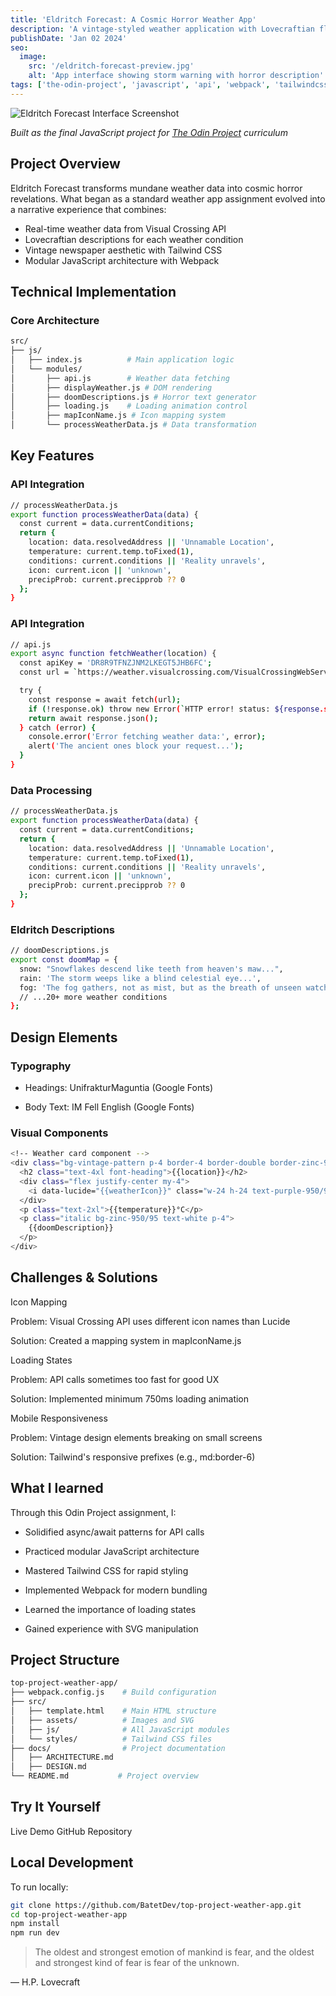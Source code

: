 ```yaml
---
title: 'Eldritch Forecast: A Cosmic Horror Weather App'
description: 'A vintage-styled weather application with Lovecraftian flair - my JavaScript final project for The Odin Project'
publishDate: 'Jan 02 2024'
seo:
  image:
    src: '/eldritch-forecast-preview.jpg'
    alt: 'App interface showing storm warning with horror description'
tags: ['the-odin-project', 'javascript', 'api', 'webpack', 'tailwindcss']
---
```


![Eldritch Forecast Interface Screenshot](/eldritch-forecast-preview.jpg)

_Built as the final JavaScript project for [The Odin Project](https://www.theodinproject.com/) curriculum_

## Project Overview

Eldritch Forecast transforms mundane weather data into cosmic horror revelations. What began as a standard weather app assignment evolved into a narrative experience that combines:

- Real-time weather data from Visual Crossing API
- Lovecraftian descriptions for each weather condition
- Vintage newspaper aesthetic with Tailwind CSS
- Modular JavaScript architecture with Webpack

## Technical Implementation

### Core Architecture

```bash
src/
├── js/
│   ├── index.js          # Main application logic
│   └── modules/
│       ├── api.js        # Weather data fetching
│       ├── displayWeather.js # DOM rendering
│       ├── doomDescriptions.js # Horror text generator
│       ├── loading.js    # Loading animation control
│       ├── mapIconName.js # Icon mapping system
│       └── processWeatherData.js # Data transformation
```

## Key Features

### API Integration

```bash
// processWeatherData.js
export function processWeatherData(data) {
  const current = data.currentConditions;
  return {
    location: data.resolvedAddress || 'Unnamable Location',
    temperature: current.temp.toFixed(1),
    conditions: current.conditions || 'Reality unravels',
    icon: current.icon || 'unknown',
    precipProb: current.precipprob ?? 0
  };
}
```

### API Integration

```bash
// api.js
export async function fetchWeather(location) {
  const apiKey = 'DR8R9TFNZJNM2LKEGT5JHB6FC';
  const url = `https://weather.visualcrossing.com/VisualCrossingWebServices/rest/services/timeline/${encodeURIComponent(location)}?key=${apiKey}`;

  try {
    const response = await fetch(url);
    if (!response.ok) throw new Error(`HTTP error! status: ${response.status}`);
    return await response.json();
  } catch (error) {
    console.error('Error fetching weather data:', error);
    alert('The ancient ones block your request...');
  }
}
```

### Data Processing

```bash
// processWeatherData.js
export function processWeatherData(data) {
  const current = data.currentConditions;
  return {
    location: data.resolvedAddress || 'Unnamable Location',
    temperature: current.temp.toFixed(1),
    conditions: current.conditions || 'Reality unravels',
    icon: current.icon || 'unknown',
    precipProb: current.precipprob ?? 0
  };
}
```

### Eldritch Descriptions

```bash
// doomDescriptions.js
export const doomMap = {
  snow: "Snowflakes descend like teeth from heaven's maw...",
  rain: 'The storm weeps like a blind celestial eye...',
  fog: 'The fog gathers, not as mist, but as the breath of unseen watchers...',
  // ...20+ more weather conditions
};
```

## Design Elements

### Typography

- Headings: UnifrakturMaguntia (Google Fonts)

- Body Text: IM Fell English (Google Fonts)

### Visual Components

```bash
<!-- Weather card component -->
<div class="bg-vintage-pattern p-4 border-4 border-double border-zinc-950/90">
  <h2 class="text-4xl font-heading">{{location}}</h2>
  <div class="flex justify-center my-4">
    <i data-lucide="{{weatherIcon}}" class="w-24 h-24 text-purple-950/90"></i>
  </div>
  <p class="text-2xl">{{temperature}}°C</p>
  <p class="italic bg-zinc-950/95 text-white p-4">
    {{doomDescription}}
  </p>
</div>
```

## Challenges & Solutions

Icon Mapping

Problem: Visual Crossing API uses different icon names than Lucide

Solution: Created a mapping system in mapIconName.js

Loading States

Problem: API calls sometimes too fast for good UX

Solution: Implemented minimum 750ms loading animation

Mobile Responsiveness

Problem: Vintage design elements breaking on small screens

Solution: Tailwind's responsive prefixes (e.g., md:border-6)

## What I learned

Through this Odin Project assignment, I:

- Solidified async/await patterns for API calls

- Practiced modular JavaScript architecture

- Mastered Tailwind CSS for rapid styling

- Implemented Webpack for modern bundling

- Learned the importance of loading states

- Gained experience with SVG manipulation

## Project Structure

```bash
top-project-weather-app/
├── webpack.config.js    # Build configuration
├── src/
│   ├── template.html    # Main HTML structure
│   ├── assets/          # Images and SVG
│   ├── js/              # All JavaScript modules
│   └── styles/          # Tailwind CSS files
├── docs/                # Project documentation
│   ├── ARCHITECTURE.md
│   ├── DESIGN.md
└── README.md           # Project overview
```

## Try It Yourself

Live Demo
GitHub Repository

## Local Development

To run locally:

```bash
git clone https://github.com/BatetDev/top-project-weather-app.git
cd top-project-weather-app
npm install
npm run dev
```

> The oldest and strongest emotion of mankind is fear,
> and the oldest and strongest kind of fear is fear of the unknown.

<span class="block text-right">— H.P. Lovecraft</span>
